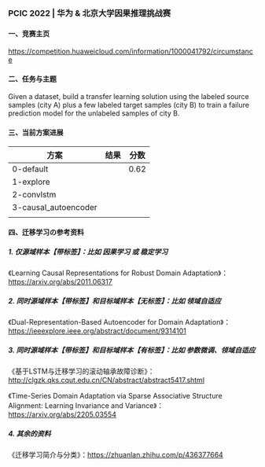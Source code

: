### PCIC 2022 | 华为 & 北京大学因果推理挑战赛

#### 一、竞赛主页
https://competition.huaweicloud.com/information/1000041792/circumstance

#### 二、任务与主题
Given a dataset, build a transfer learning solution using the labeled source samples (city A) plus a few labeled target samples (city B) to train a failure prediction model for the unlabeled samples of city B.

#### 三、当前方案进展

| 方案      | 结果 | 分数 |
| ----------- | ----------- | ----------- |
| 0-default      |             | 0.62 |
| 1-explore      |        |  |
| 2-convlstm     |             | |
| 3-causal_autoencoder            |             | |
|             |             | |

#### 四、迁移学习の参考资料

##### 1. 仅源域样本【带标签】：比如 因果学习 或 稳定学习

《Learning Causal Representations for Robust Domain Adaptation》：https://arxiv.org/abs/2011.06317

##### 2. 同时源域样本【带标签】和目标域样本【无标签】：比如 领域自适应

《Dual-Representation-Based Autoencoder for Domain Adaptation》：https://ieeexplore.ieee.org/abstract/document/9314101

##### 3. 同时源域样本【带标签】和目标域样本【有标签】：比如 参数微调、领域自适应

《基于LSTM与迁移学习的滚动轴承故障诊断》：http://clgzk.qks.cqut.edu.cn/CN/abstract/abstract5417.shtml

《Time-Series Domain Adaptation via Sparse Associative Structure Alignment: Learning Invariance and Variance》：https://arxiv.org/abs/2205.03554

##### 4. 其余的资料

《迁移学习简介与分类》：https://zhuanlan.zhihu.com/p/436377664